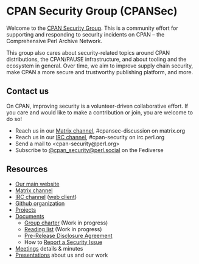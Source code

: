 # CPAN Security Group (CPANSec)

Welcome to the [CPAN Security Group](https://security.metacpan.org/).
This is a community effort for supporting and responding to security incidents on CPAN – the Comprehensive Perl Archive Network.

This group also cares about security-related topics around CPAN distributions, the CPAN/PAUSE infrastructure, and about tooling and the ecosystem in general.
Over time, we aim to improve supply chain security, make CPAN a more secure and trustworthy publishing platform, and more.


## Contact us

On CPAN, improving security is a volunteer-driven collaborative effort.
If you care and would like to make a contribution or join, you are welcome to do so!

* Reach us in our [Matrix channel](https://matrix.to/#/#cpansec-discussion:matrix.org), #cpansec-discussion on matrix.org
* Reach us in our [IRC channel](ircs://ssl.irc.perl.org:7062/#cpan-security), #cpan-security on irc.perl.org
* Send a mail to &lt;cpan-security&#64;perl.org&gt;
* Subscribe to [@cpan_security@perl.social](https://perl.social/profile/cpan_security) on the Fediverse


## Resources

* [Our main website](https://security.metacpan.org/)
* [Matrix channel](https://matrix.to/#/#cpansec-discussion:matrix.org)
* [IRC channel](ircs://ssl.irc.perl.org:7062/#cpan-security) ([web client](https://kiwiirc.com/nextclient/#ircs://ssl.irc.perl.org:7062/#cpan-security))
* [Github organization](https://github.com/orgs/CPAN-Security)
* [Projects](https://github.com/orgs/CPAN-Security/projects)
* [Documents](docs/)
    * [Group charter](docs/charter.md) (Work in progress)
    * [Reading list](docs/readinglist.md) (Work in progress)
    * [Pre-Release Disclosure Agreement](docs/pre-release-disclosure.md)
    * How to [Report a Security Issue](docs/report.md)
* [Meetings](meetings/) details & minutes
* [Presentations](presentations/) about us and our work
